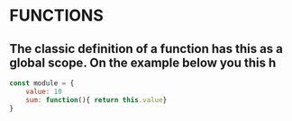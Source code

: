 # FUNCTIONS

## The classic definition of a function has this as a global scope. On the example below you this h

```{.js .numberLines}
const module = {
    value: 10
    sum: function(){ return this.value}
}
```
